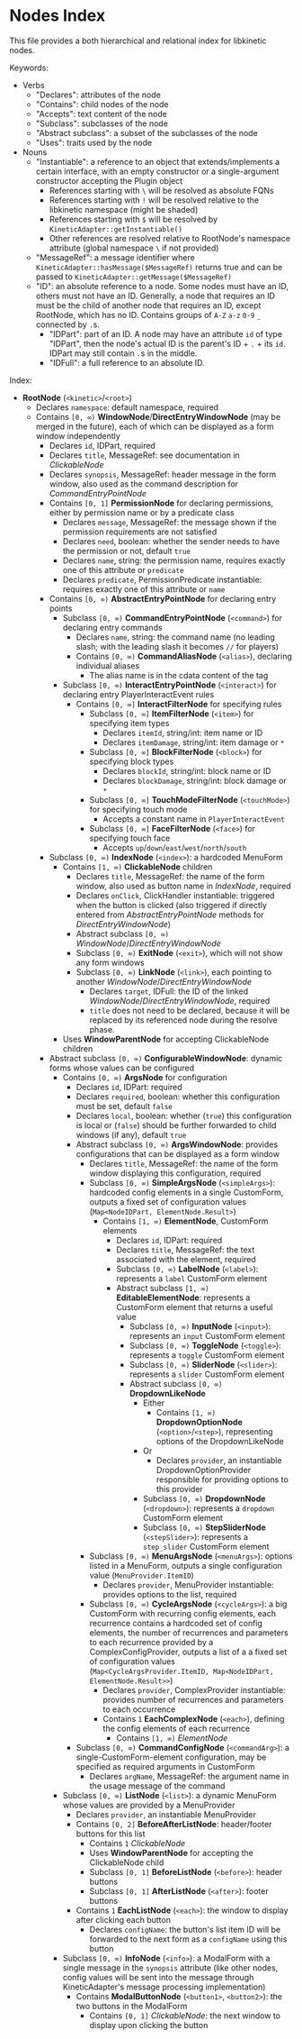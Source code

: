 # Nodes Index
This file provides a both hierarchical and relational index for libkinetic nodes.

Keywords:
- Verbs
  - "Declares": attributes of the node
  - "Contains": child nodes of the node
  - "Accepts": text content of the node
  - "Subclass": subclasses of the node
  - "Abstract subclass": a subset of the subclasses of the node
  - "Uses": traits used by the node
- Nouns
  - "Instantiable": a reference to an object that extends/implements a certain interface, with an empty constructor or a single-argument constructor accepting the Plugin object
    - References starting with `\` will be resolved as absolute FQNs
    - References starting with `!` will be resolved relative to the libkinetic namespace (might be shaded)
    - References starting with `$` will be resolved by `KineticAdapter::getInstantiable()`
    - Other references are resolved relative to RootNode's namespace attribute (global namespace `\` if not provided)
  - "MessageRef": a message identifier where `KineticAdapter::hasMessage($MessageRef)` returns true and can be passed to `KineticAdapter::getMessage($MessageRef)`
  - "ID": an absolute reference to a node. Some nodes must have an ID, others must not have an ID. Generally, a node that requires an ID must be the child of another node that requires an ID, except RootNode, which has no ID. Contains groups of `A-Z` `a-z` `0-9` `_` connected by `.`s.
    - "IDPart": part of an ID. A node may have an attribute `id` of type "IDPart", then the node's actual ID is the parent's ID + `.` + its `id`. IDPart may still contain `.`s in the middle.
    - "IDFull": a full reference to an absolute ID.

Index:

- **RootNode** (`<kinetic>`/`<root>`)
  - Declares `namespace`: default namespace, required
  - Contains `[0, ∞)` **WindowNode**/**DirectEntryWindowNode** (may be merged in the future), each of which can be displayed as a form window independently
    - Declares `id`, IDPart, required
    - Declares `title`, MessageRef: see documentation in *ClickableNode*
    - Declares `synopsis`, MessageRef: header message in the form window, also used as the command description for *CommandEntryPointNode*
    - Contains `[0, 1]` **PermissionNode** for declaring permissions, either by permission name or by a predicate class
      - Declares `message`, MessageRef: the message shown if the permission requirements are not satisfied
      - Declares `need`, boolean: whether the sender needs to have the permission or not, default `true`
      - Declares `name`, string: the permission name, requires exactly one of this attribute or `predicate`
      - Declares `predicate`, PermissionPredicate instantiable: requires exactly one of this attribute or `name`
    - Contains `[0, ∞)` **AbstractEntryPointNode** for declaring entry points
      - Subclass `[0, ∞)` **CommandEntryPointNode** (`<command>`) for declaring entry commands
        - Declares `name`, string: the command name (no leading slash; with the leading slash it becomes `//` for players)
        - Contains `[0, ∞)` **CommandAliasNode** (`<alias>`), declaring individual aliases
          - The alias name is in the cdata content of the tag
      - Subclass `[0, ∞)` **InteractEntryPointNode** (`<interact>`) for declaring entry PlayerInteractEvent rules
        - Contains `[0, ∞]` **InteractFilterNode** for specifying rules
          - Subclass `[0, ∞]` **ItemFilterNode** (`<item>`) for specifying item types
            - Declares `itemId`, string/int: item name or ID
            - Declares `itemDamage`, string/int: item damage or `*`
          - Subclass `[0, ∞]` **BlockFilterNode** (`<block>`) for specifying block types
            - Declares `blockId`, string/int: block name or ID
            - Declares `blockDamage`, string/int: block damage or `*`
          - Subclass `[0, ∞]` **TouchModeFilterNode** (`<touchMode>`) for specifying touch mode
            - Accepts a constant name in `PlayerInteractEvent`
          - Subclass `[0, ∞]` **FaceFilterNode** (`<face>`) for specifying touch face
            - Accepts `up`/`down`/`east`/`west`/`north`/`south`
    - Subclass `[0, ∞)` **IndexNode** (`<index>`): a hardcoded MenuForm
      - Contains `[1, ∞)` **ClickableNode** children
        - Declares `title`, MessageRef: the name of the form window, also used as button name in *IndexNode*, required
        - Declares `onClick`, ClickHandler instantiable: triggered when the button is clicked (also triggered if directly entered from *AbstractEntryPointNode* methods for *DirectEntryWindowNode*)
        - Abstract subclass `[0, ∞)` *WindowNode*/*DirectEntryWindowNode*
        - Subclass `[0, ∞)` **ExitNode** (`<exit>`), which will not show any form windows
        - Subclass `[0, ∞)` **LinkNode** (`<link>`), each pointing to another *WindowNode*/*DirectEntryWindowNode*
          - Declares `target`, IDFull: the ID of the linked *WindowNode*/*DirectEntryWindowNode*, required
          - `title` does not need to be declared, because it will be replaced by its referenced node during the resolve phase.
      - Uses **WindowParentNode** for accepting ClickableNode children
    - Abstract subclass `[0, ∞)` **ConfigurableWindowNode**: dynamic forms whose values can be configured
      - Contains `[0, ∞)` **ArgsNode** for configuration
        - Declares `id`, IDPart: required
        - Declares `required`, boolean: whether this configuration must be set, default `false`
        - Declares `local`, boolean: whether (`true`) this configuration is local or (`false`) should be further forwarded to child windows (if any), default `true`
        - Abstract subclass `[0, ∞)` **ArgsWindowNode**: provides configurations that can be displayed as a form window
          - Declares `title`, MessageRef: the name of the form window displaying this configuration, required
          - Subclass `[0, ∞)` **SimpleArgsNode** (`<simpleArgs>`): hardcoded config elements in a single CustomForm, outputs a fixed set of configuration values (`Map<NodeIDPart, ElementNode.Result>`)
            - Contains `[1, ∞)` **ElementNode**, CustomForm elements
              - Declares `id`, IDPart: required
              - Declares `title`, MessageRef: the text associated with the element, required
              - Subclass `[0, ∞)` **LabelNode** (`<label>`): represents a `label` CustomForm element
              - Abstract subclass `[1, ∞)` **EditableElementNode**: represents a CustomForm element that returns a useful value
                - Subclass `[0, ∞)` **InputNode** (`<input>`): represents an `input` CustomForm element
                - Subclass `[0, ∞)` **ToggleNode** (`<toggle>`): represents a `toggle` CustomForm element
                - Subclass `[0, ∞)` **SliderNode** (`<slider>`): represents a `slider` CustomForm element
                - Abstract subclass `[0, ∞)` **DropdownLikeNode**
                  - Either
                    - Contains `[1, ∞)` **DropdownOptionNode** (`<option>`/`<step>`), representing options of the DropdownLikeNode
                  - Or
                    - Declares `provider`, an instantiable DropdownOptionProvider responsible for providing options to this provider
                  - Subclass `[0, ∞)` **DropdownNode** (`<dropdown>`): represents a `dropdown` CustomForm element
                  - Subclass `[0, ∞)` **StepSliderNode** (`<stepSlider>`): represents a `step_slider` CustomForm element
          - Subclass `[0, ∞)` **MenuArgsNode** (`<menuArgs>`): options listed in a MenuForm, outputs a single configuration value (`MenuProvider.ItemID`)
            - Declares `provider`, MenuProvider instantiable: provides options to the list, required
          - Subclass `[0, ∞)` **CycleArgsNode** (`<cycleArgs>`): a big CustomForm with recurring config elements, each recurrence contains a hardcoded set of config elements, the number of recurrences and parameters to each recurrence provided by a ComplexConfigProvider, outputs a list of a a fixed set of configuration values (`Map<CycleArgsProvider.ItemID, Map<NodeIDPart, ElementNode.Result>>`)
            - Declares `provider`, ComplexProvider instantiable: provides number of recurrences and parameters to each occurrence
            - Contains `1` **EachComplexNode** (`<each>`), defining the config elements of each recurrence
              - Contains `[1, ∞)` *ElementNode*
        - Subclass `[0, ∞)` **CommandConfigNode** (`<commandArg>`): a single-CustomForm-element configuration, may be specified as required arguments in CustomForm
          - Declares `argName`, MessageRef: the argument name in the usage message of the command
      - Subclass `[0, ∞)` **ListNode** (`<list>`): a dynamic MenuForm whose values are provided by a MenuProvider
        - Declares `provider`, an instantiable MenuProvider
        - Contains `[0, 2]` **BeforeAfterListNode**: header/footer buttons for this list
          - Contains `1` *ClickableNode*
          - Uses **WindowParentNode** for accepting the ClickableNode child
          - Subclass `[0, 1]` **BeforeListNode** (`<before>`): header buttons
          - Subclass `[0, 1]` **AfterListNode** (`<after>`): footer buttons
        - Contains `1` **EachListNode** (`<each>`): the window to display after clicking each button
          - Declares `configName`: the button's list item ID will be forwarded to the next form as a `configName` using this button
      - Subclass `[0, ∞)` **InfoNode** (`<info>`): a ModalForm with a single message in the `synopsis` attribute (like other nodes, config values will be sent into the message through KineticAdapter's message processing implementation)
        - Contains **ModalButtonNode** (`<button1>`, `<button2>`): the two buttons in the ModalForm
          - Contains `[0, 1]` *ClickableNode*: the next window to display upon clicking the button
